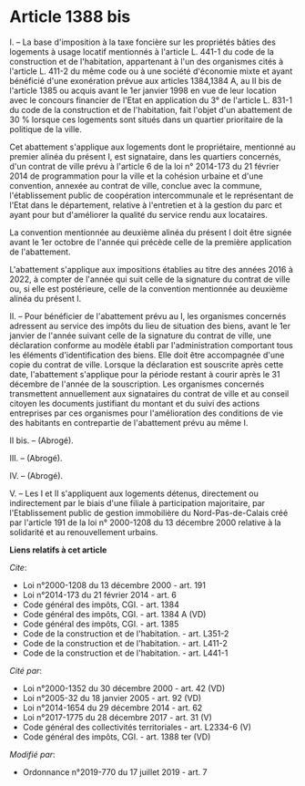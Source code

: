 # Article 1388 bis

I. – La base d'imposition à la taxe foncière sur les propriétés bâties des logements à usage locatif mentionnés à l'article
L. 441-1 du code de la construction et de l'habitation, appartenant à l'un des organismes cités à l'article L. 411-2 du même
code ou à une société d'économie mixte et ayant bénéficié d'une exonération prévue aux articles 1384,1384 A, au II bis de
l'article 1385 ou acquis avant le 1er janvier 1998 en vue de leur location avec le concours financier de l'Etat en
application du 3° de l'article    L. 831-1 du code de la construction et de l'habitation, fait l'objet d'un abattement de 30
% lorsque ces logements sont situés dans un quartier prioritaire de la politique de la ville. 

Cet abattement s'applique aux logements dont le propriétaire, mentionné au premier alinéa du présent I, est signataire, dans
les quartiers concernés, d'un contrat de ville prévu à l'article 6 de la loi n° 2014-173 du 21 février 2014 de programmation
pour la ville et la cohésion urbaine et d'une convention, annexée au contrat de ville, conclue avec la commune,
l'établissement public de coopération intercommunale et le représentant de l'Etat dans le département, relative à l'entretien
et à la gestion du parc et ayant pour but d'améliorer la qualité du service rendu aux locataires. 

La convention mentionnée au deuxième alinéa du présent I doit être signée avant le 1er octobre de l'année qui précède celle
de la première application de l'abattement. 

L'abattement s'applique aux impositions établies au titre des années 2016 à 2022, à compter de l'année qui suit celle de la
signature du contrat de ville ou, si elle est postérieure, celle de la convention mentionnée au deuxième alinéa du présent
I. 

II. – Pour bénéficier de l'abattement prévu au I, les organismes concernés adressent au service des impôts du lieu de
situation des biens, avant le 1er janvier de l'année suivant celle de la signature du contrat de ville, une déclaration
conforme au modèle établi par l'administration comportant tous les éléments d'identification des biens. Elle doit être
accompagnée d'une copie du contrat de ville. Lorsque la déclaration est souscrite après cette date, l'abattement s'applique
pour la période restant à courir après le 31 décembre de l'année de la souscription. Les organismes concernés transmettent
annuellement aux signataires du contrat de ville et au conseil citoyen les documents justifiant du montant et du suivi des
actions entreprises par ces organismes pour l'amélioration des conditions de vie des habitants en contrepartie de
l'abattement prévu au même I. 

II bis. – (Abrogé). 

III. – (Abrogé). 

IV. – (Abrogé). 

V. – Les I et II s'appliquent aux logements détenus, directement ou indirectement par le biais d'une filiale à participation
majoritaire, par l'Etablissement public de gestion immobilière du Nord-Pas-de-Calais créé par l'article 191 de la loi n°
2000-1208 du 13 décembre 2000 relative à la solidarité et au renouvellement urbains.

**Liens relatifs à cet article**

_Cite_:

  - Loi n°2000-1208 du 13 décembre 2000 - art. 191
  - Loi n°2014-173 du 21 février 2014 - art. 6
  - Code général des impôts, CGI. - art. 1384
  - Code général des impôts, CGI. - art. 1384 A (VD)
  - Code général des impôts, CGI. - art. 1385
  - Code de la construction et de l'habitation. - art. L351-2
  - Code de la construction et de l'habitation. - art. L411-2
  - Code de la construction et de l'habitation. - art. L441-1

_Cité par_:

  - Loi n°2000-1352 du 30 décembre 2000 - art. 42 (VD)
  - Loi n°2005-32 du 18 janvier 2005 - art. 92 (VD)
  - Loi n°2014-1654 du 29 décembre 2014 - art. 62
  - Loi n°2017-1775 du 28 décembre 2017 - art. 31 (V)
  - Code général des collectivités territoriales - art. L2334-6 (V)
  - Code général des impôts, CGI. - art. 1388 ter (VD)

_Modifié par_:

  - Ordonnance n°2019-770 du 17 juillet 2019 - art. 7
